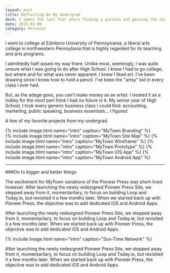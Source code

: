 ```yaml
---
layout: post
title: Reflecting On My Undergrad
deck: I spent the last four years finding a passion and gaining the tools needed to start my professional career. The mix of traditional art and design has me feeling confident in my future.
date: 2013-01-00
category: Personal
---
```


I went to college at Edinboro University of Pennsylvania, a liberal arts college in northwestern Pennsylania that is highly regarded for its teaching and arts programs.

I admittedly half-assed my way there. Unlike most, seemingly, I was quite unsure what I was going to do after High School. I  *knew* I had to go college, but where and for what was never apparent. I knew I liked art. I've been drawing since I knew how to hold a pencil. I've been the "artsy" kid in every class I ever had. 

But, as the adage goes, you can't make money as an artist. I treated it as a hobby for the most part think I had no future in it. My senior year of High School, I took every generic business class I could find: accounting, marketing, public speaking, business essentials... I figured 

A few of my favorite projects from my undergrad.

{% include image.html name="intro" caption="MyTown Branding" %}  
{% include image.html name="intro" caption="MyTown Site Map" %}
{% include image.html name="intro" caption="MyTown Wireframe" %}
{% include image.html name="intro" caption="MyTown Prototype" %}
{% include image.html name="intro" caption="MyTown iOS App" %}
{% include image.html name="intro" caption="MyTown Android App" %}

---

###On to bigger and better things

The excitement for MyTown variations of the Pioneer Press was short-lived however.
After launching the newly redesigned Pioneer Press Site, we stepped away from it, momentarilary, to focus on building Loop and Today.ie, but revisited it a few months later. When we started back up with Pioneer Press, the objective was to add dedicated iOS and Android Apps.

After launching the newly redesigned Pioneer Press Site, we stepped away from it, momentarilary, to focus on building Loop and Today.ie, but revisited it a few months later. When we started back up with Pioneer Press, the objective was to add dedicated iOS and Android Apps.

{% include image.html name="intro" caption="Sun-Time Network" %}

After launching the newly redesigned Pioneer Press Site, we stepped away from it, momentarilary, to focus on building Loop and Today.ie, but revisited it a few months later. When we started back up with Pioneer Press, the objective was to add dedicated iOS and Android Apps.

